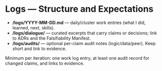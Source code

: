 # Logs — Structure and Expectations

- **/logs/YYYY-MM-DD.md** — daily/cluster work entries (what I did, learned, next, skills).
- **/logs/dialogue/** — curated excerpts that carry claims or decisions; link to ADRs and the Falsifiability Manifest.
- **/logs/audits/** — optional per-claim audit notes (logic/data/peer). Keep short and link to evidence.

Minimum per iteration: one work log entry, at least one audit record for changed claims, and links to evidence.
